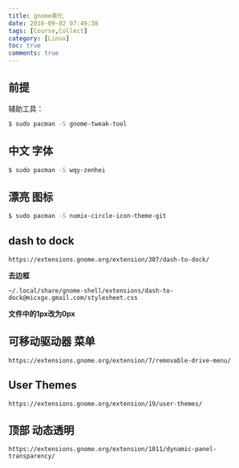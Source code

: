 ```yaml
---
title: gnome美化
date: 2016-09-02 07:49:38
tags: [Course,Collect]
category: [Linux]
toc: true
comments: true
---
```

## 前提
辅助工具：
```bash
$ sudo pacman -S gnome-tweak-tool
```

<!--more-->
## 中文 字体
```bash
$ sudo pacman -S wqy-zenhei
```
## 漂亮 图标
```bash
$ sudo pacman -S numix-circle-icon-theme-git
```
## dash to dock
```
https://extensions.gnome.org/extension/307/dash-to-dock/
```
**去边框**
```
~/.local/share/gnome-shell/extensions/dash-to-dock@micxgx.gmail.com/stylesheet.css
```
**文件中的1px改为0px**

## 可移动驱动器 菜单
```
https://extensions.gnome.org/extension/7/removable-drive-menu/
```
## User Themes
```
https://extensions.gnome.org/extension/19/user-themes/
```
## 顶部 动态透明
```
https://extensions.gnome.org/extension/1011/dynamic-panel-transparency/
```


